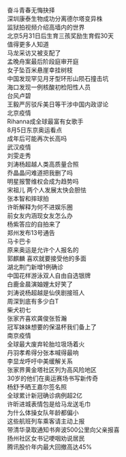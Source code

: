 奋斗青春无悔抉择  
深圳康泰生物成功分离德尔塔变异株  
监狱拍视频介绍高墙内的世界  
北京5月31日后生育三孩奖励生育假30天  
值得更多人知道  
马龙采访又被支配了  
孟晚舟案最后阶段庭审开庭  
女子坠百米悬崖幸挂树枝  
中国发现罕见月牙型环形山陨石撞击坑  
海口发现一例核酸初检阳性人员  
台风卢碧  
王毅严厉驳斥美日等干涉中国内政谬论  
北京疫情  
Rihanna成全球最富有女歌手  
8月5日东京奥运看点  
成年后可能再次长高吗  
武汉疫情  
刘雯走秀  
刘涛杨超越人类高质量合照  
乔晶晶问难道把我删了吗  
明星报警维权会成为趋势吗  
宋祖儿 两个人发展太快会胆怯  
张本智和摔球拍  
许昕解释为何不进娱乐圈  
前女友内涵现女友怎么办  
杨紫答应的自拍来了  
郑州发布13号通告  
马卡巴卡  
原来奥运是允许个人报名的  
郭麒麟 喜欢就要接受他的多面  
湖北荆门新增1例确诊  
中国花样游泳双人自由自选银牌  
白鹿金晨演妯娌太好笑了  
刘涛说杨超越是仙侠剧接班人  
周深到底有多少白T  
柴犬初七  
张家齐喜欢龚俊张哲瀚  
冠军妹妹想要的保温杯我们备上了  
南京疫情  
全球最大废弃轮胎垃圾场着火  
丹羽孝希得分张本喊得最响  
李显龙呼吁中美缓解关系  
张家界黄金塔社区列为高风险地区  
30岁的他们在奥运赛场书写新传奇  
杨舒予晒王嘉尔签名照  
全球累计新冠确诊病例超2亿  
许昕进城表情包是给马龙送毛巾  
为什么体操女队年龄都偏小  
这些航班列车乘客请主动上报  
带清华录取通知书奔波500公里向父亲报喜  
扬州社区女书记哽咽劝说居民  
腾讯股价年内最大回撤高达45%  
